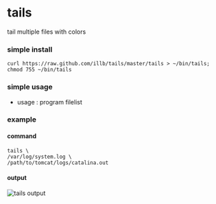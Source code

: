 tails
=====

tail multiple files with colors

### simple install

    curl https://raw.github.com/illb/tails/master/tails > ~/bin/tails; chmod 755 ~/bin/tails

### simple usage
* usage : program filelist

### example
#### command

    tails \
    /var/log/system.log \ 
    /path/to/tomcat/logs/catalina.out

#### output
![tails output](https://raw.github.com/illb/tails/master/doc/tails-screenshot01.png)

